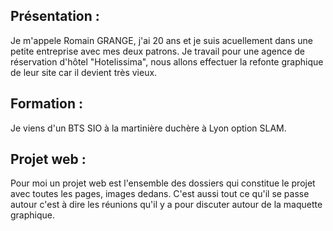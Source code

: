 ## Présentation :

Je m'appele Romain GRANGE, j'ai 20 ans et je suis acuellement dans une petite entreprise avec mes deux patrons.
Je travail pour une agence de réservation d'hôtel "Hotelissima", nous allons effectuer la refonte graphique de leur site car il devient très vieux.

## Formation : 

Je viens d'un BTS SIO à la martinière duchère à Lyon option SLAM.

## Projet web :

Pour moi un projet web est l'ensemble des dossiers qui constitue le projet avec toutes les pages, images dedans.
C'est aussi tout ce qu'il se passe autour c'est à dire les réunions qu'il y a pour discuter autour de la maquette graphique.
